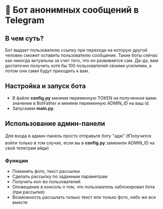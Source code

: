 # 💬 Бот анонимных сообщений в Telegram

## В чем суть?
Бот выдает пользователю ссылку при переходе на которую другой человек сможет оставить пользователю сообщение.
Такие боты сейчас как никогда актуальны за счет того, что он развивается сам. Да-да, вам достаточно получить хотя бы 100 пользователей своими усилиями, а потом они сами будут приходить к вам.

## Настройка и запуск бота
- В файле **config.py** меняем переменную TOKEN на полученное вами значение в BotFather и меняем переменную ADMIN_ID на ваш id.
- Запускаем **main.py**.

## Использование админ-панели
Для входа в админ-панель просто отправьте боту "адм" (❗️Получится войти только в том случае, если вы в **config.py** заменили ADMIN_ID на свой телеграм айди)

### Функции
- Поменять фото, текст рассылки
- Сделать рассылку по заданным параметрам
- Получить кол-во пользователей
- Оповещение в консоль о том, что пользователь заблокировал бота (при рассылке)
- Возможность рассылать только текст или только фото, либо же все вместе
